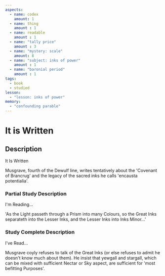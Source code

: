 ```yaml
---
aspects: 
  - name: codex
    amount: 1
  - name: thing
    amount : 1
  - name: readable
    amount : 1
  - name: "tally price"
    amount : 3
  - name: "mystery: scale"
    amount: 8
  - name: "subject: inks of power"
    amount : 1
  - name: "baronial period"
    amount : 1
tags:
  - book
  - studied
lesson:
  - "lesson: inks of power"
memory:
  - "confounding parable"
---
```


# It is Written

## Description
It Is Written

Musgrave, fourth of the Dewulf line, writes tentatively about the 'Covenant of Brancrug' and the legacy of the sacred inks he calls 'encausta potentialia'.
### Partial Study Description
I'm Reading...

'As the Light passeth through a Prism into many Colours, so the Great Inks separateth into the Lesser Inks, and the Lesser Inks into Inks Minor…'
### Study Complete Description
I've Read...

Musgrave coyly refuses to talk of the Great Inks (or else refuses to admit he doesn't know much about them). He insist that yewgall and stargall, which can be mixed with sufficient Nectar or Sky aspect, are sufficient for 'most befitting Purposes'.